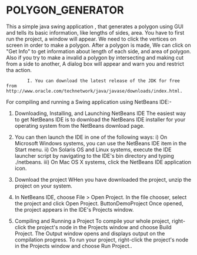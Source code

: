 # POLYGON_GENERATOR
This a simple java swing application , that generates a polygon using GUI and tells its basic information, like lengths of sides, area.
You have to first run the project, a window will appear. We need to click the vertices on screen in order to make a polygon. After a polygon is made, We can click on "Get Info" to get information about length of each side, and area of polygon. Also if you try to make a invalid a polygon by intersecting and making cut from a side to another, A dialog box will appear and warn you and restrict tha action.


            I. You can download the latest release of the JDK for free from http://www.oracle.com/technetwork/java/javase/downloads/index.html.

For compiling and running a Swing application using NetBeans IDE:-
1. Downloading, Installing, and Launching NetBeans IDE
 The easiest way to get NetBeans IDE is to download the NetBeans IDE installer for your operating system from the NetBeans download page.

2. You can then launch the IDE in one of the following ways:
       i) On Microsoft Windows systems, you can use the NetBeans IDE item in the Start menu.
       ii)  On Solaris OS and Linux systems, execute the IDE launcher script by navigating to the IDE's bin directory and   typing ./netbeans.
       iii) On Mac OS X systems, click the NetBeans IDE application icon.

3. Download the project 
WHen you have downloaded the project, unzip the project on your system. 

4. In NetBeans IDE, choose File > Open Project. In the file chooser, select the project and click Open Project.
ButtonDemoProject
Once opened, the project appears in the IDE's Projects window. 

5. Compiling and Running a Project
To compile your whole project, right-click the project's node in the Projects window and choose Build Project.
The Output window opens and displays output on the compilation progress.
To run your project, right-click the project's node in the Projects window and choose Run Project..
